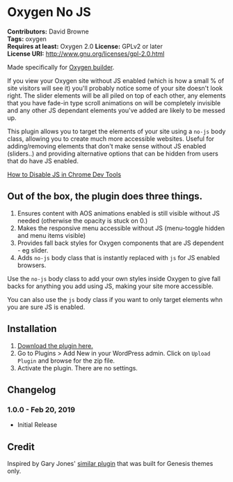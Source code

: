 # Oxygen No JS #
**Contributors:** David Browne  
**Tags:** oxygen  
**Requires at least:** Oxygen 2.0
**License:** GPLv2 or later  
**License URI:** http://www.gnu.org/licenses/gpl-2.0.html

Made specifically for [Oxygen builder](http://oxygenbuilder.com/).

If you view your Oxygen site without JS enabled (which is how a small % of site visitors will see it) you'll probably notice some of your site doesn't look right. The slider elements will be all piled on top of each other, any elements that you have fade-in type scroll animations on will be completely invisible and any other JS dependant elements you've added are likely to be messed up.

This plugin allows you to target the elements of your site using a `no-js` body class, allowing you to create much more accessible websites. Useful for adding/removing elements that don't make sense without JS enabled (sliders..) and providing alternative options that can be hidden from users that do have JS enabled.

[How to Disable JS in Chrome Dev Tools](https://stackoverflow.com/questions/13405383/how-to-disable-javascript-in-chrome-developer-tools)


## Out of the box, the plugin does three things. ##

1. Ensures content with AOS animations enabled is still visible without JS needed (otherwise the opacity is stuck on 0.)
2. Makes the responsive menu accessible without JS (menu-toggle hidden and menu items visible)
3. Provides fall back styles for Oxygen components that are JS dependent - eg slider.
4. Adds `no-js` body class that is instantly replaced with `js` for JS enabled browsers.

Use the `no-js` body class to add your own styles inside Oxygen to give fall backs for anything you add using JS, making your site more accessible. 

You can also use the `js` body class if you want to only target elements whn you are sure JS is enabled.
 

## Installation ##

1. [Download the plugin here.](https://github.com/wplit/oxygen-no-js/archive/master.zip)
2. Go to Plugins > Add New in your WordPress admin. Click on `Upload Plugin` and browse for the zip file.
3. Activate the plugin. There are no settings.

## Changelog ##

### 1.0.0 - Feb 20, 2019 ###
* Initial Release


## Credit ##
Inspired by Gary Jones' [similar plugin](https://github.com/GaryJones/genesis-js-no-js) that was built for Genesis themes only.
